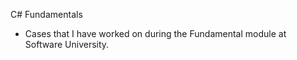 C# Fundamentals 
- Cases that I have worked on during the Fundamental module at Software University.
